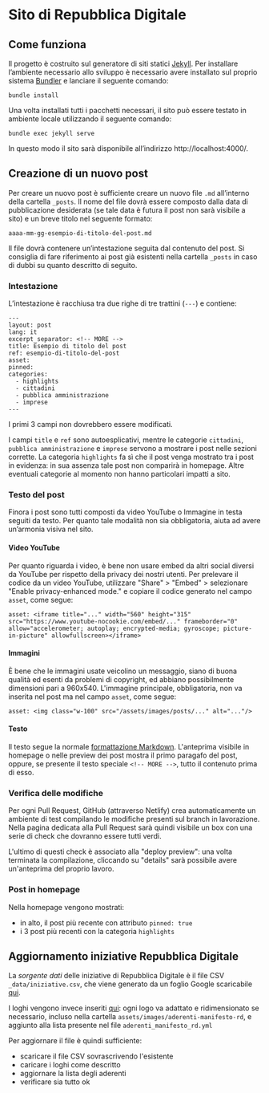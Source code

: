 # Sito di Repubblica Digitale

## Come funziona

Il progetto è costruito sul generatore di siti statici [Jekyll](https://jekyllrb.com/). Per installare l’ambiente necessario allo sviluppo è necessario avere installato sul proprio sistema [Bundler](https://bundler.io/) e lanciare il seguente comando:

`bundle install`

Una volta installati tutti i pacchetti necessari, il sito può essere testato in ambiente locale utilizzando il seguente comando:

`bundle exec jekyll serve`

In questo modo il sito sarà disponibile all’indirizzo http://localhost:4000/.

## Creazione di un nuovo post

Per creare un nuovo post è sufficiente creare un nuovo file `.md` all’interno della cartella `_posts`. Il nome del file dovrà essere composto dalla data di pubblicazione desiderata (se tale data è futura il post non sarà visibile a sito) e un breve titolo nel seguente formato:

`aaaa-mm-gg-esempio-di-titolo-del-post.md`

Il file dovrà contenere un’intestazione seguita dal contenuto del post. Si consiglia di fare riferimento ai post già esistenti nella cartella `_posts` in caso di dubbi su quanto descritto di seguito.

### Intestazione

L’intestazione è racchiusa tra due righe di tre trattini (`---`) e contiene:
```
---
layout: post
lang: it
excerpt_separator: <!-- MORE -->
title: Esempio di titolo del post
ref: esempio-di-titolo-del-post
asset:
pinned:
categories:
  - highlights
  - cittadini
  - pubblica amministrazione
  - imprese
---
```

I primi 3 campi non dovrebbero essere modificati.

I campi `title` e `ref` sono autoesplicativi, mentre le categorie `cittadini`, `pubblica amministrazione` e `imprese` servono a mostrare i post nelle sezioni corrette. La categoria `highlights` fa sì che il post venga mostrato tra i post in evidenza: in sua assenza tale post non comparirà in homepage. Altre eventuali categorie al momento non hanno particolari impatti a sito.

### Testo del post

Finora i post sono tutti composti da video YouTube o Immagine in testa seguiti da testo. Per quanto tale modalità non sia obbligatoria, aiuta ad avere un’armonia visiva nel sito.

#### Video YouTube

Per quanto riguarda i video, è bene non usare embed da altri social diversi da YouTube per rispetto della privacy dei nostri utenti. Per prelevare il codice da un video YouTube, utilizzare "Share" > "Embed" > selezionare "Enable privacy-enhanced mode." e copiare il codice generato nel campo `asset`, come segue:

```
asset: <iframe title="..." width="560" height="315" src="https://www.youtube-nocookie.com/embed/..." frameborder="0" allow="accelerometer; autoplay; encrypted-media; gyroscope; picture-in-picture" allowfullscreen></iframe>
```

#### Immagini

È bene che le immagini usate veicolino un messaggio, siano di buona qualità ed esenti da problemi di copyright, ed abbiano possibilmente dimensioni pari a 960x540. L'immagine principale, obbligatoria, non va inserita nel post ma nel campo `asset`, come segue:

```
asset: <img class="w-100" src="/assets/images/posts/..." alt="..."/>
```

#### Testo

Il testo segue la normale [formattazione Markdown](https://github.com/adam-p/markdown-here/wiki/Markdown-Cheatsheet). L'anteprima visibile in homepage o nelle preview dei post mostra il primo paragafo del post, oppure, se presente il testo speciale `<!-- MORE -->`, tutto il contenuto prima di esso.

### Verifica delle modifiche

Per ogni Pull Request, GitHub (attraverso Netlify) crea automaticamente un ambiente di test compilando le modifiche presenti sul branch in lavorazione. Nella pagina dedicata alla Pull Request sarà quindi visibile un box con una serie di check che dovranno essere tutti verdi.

L'ultimo di questi check è associato alla "deploy preview": una volta terminata la compilazione, cliccando su "details" sarà possibile avere un'anteprima del proprio lavoro.

### Post in homepage

Nella homepage vengono mostrati:

- in alto, il post più recente con attributo `pinned: true`
- i 3 post più recenti con la categoria `highlights`

## Aggiornamento iniziative Repubblica Digitale

La _sorgente dati_ delle iniziative di Repubblica Digitale è il file CSV `_data/iniziative.csv`, che viene generato da un foglio Google scaricabile [qui](https://docs.google.com/spreadsheets/d/e/2PACX-1vQmjiBTJvDnYGCUVDp_Y5fTYIvslfWTTR5NhlK8jMfu74qDL25Ay9yG1UFRzaKdIBXwOqrU2jPV6NvK/pub?gid=1894080245&single=true&output=csv).

I loghi vengono invece inseriti [qui](https://drive.google.com/drive/u/1/folders/1MSkCvSb2P60_RXwOjgVo-QBL_85Nbun7): ogni logo va adattato e ridimensionato se necessario, incluso nella cartella `assets/images/aderenti-manifesto-rd`, e aggiunto alla lista presente nel file `aderenti_manifesto_rd.yml`

Per aggiornare il file è quindi sufficiente:

- scaricare il file CSV sovrascrivendo l'esistente
- caricare i loghi come descritto
- aggiornare la lista degli aderenti
- verificare sia tutto ok
